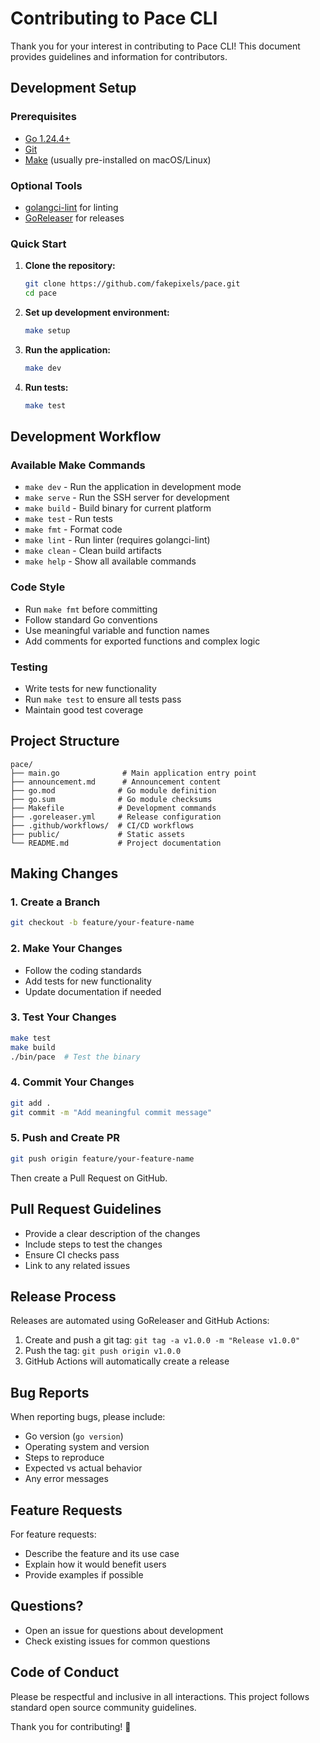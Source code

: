 # Contributing to Pace CLI

Thank you for your interest in contributing to Pace CLI! This document provides guidelines and information for contributors.

## Development Setup

### Prerequisites

- [Go 1.24.4+](https://golang.org/dl/)
- [Git](https://git-scm.com/)
- [Make](https://www.gnu.org/software/make/) (usually pre-installed on macOS/Linux)

### Optional Tools

- [golangci-lint](https://golangci-lint.run/) for linting
- [GoReleaser](https://goreleaser.com/) for releases

### Quick Start

1. **Clone the repository:**
   ```bash
   git clone https://github.com/fakepixels/pace.git
   cd pace
   ```

2. **Set up development environment:**
   ```bash
   make setup
   ```

3. **Run the application:**
   ```bash
   make dev
   ```

4. **Run tests:**
   ```bash
   make test
   ```

## Development Workflow

### Available Make Commands

- `make dev` - Run the application in development mode
- `make serve` - Run the SSH server for development
- `make build` - Build binary for current platform
- `make test` - Run tests
- `make fmt` - Format code
- `make lint` - Run linter (requires golangci-lint)
- `make clean` - Clean build artifacts
- `make help` - Show all available commands

### Code Style

- Run `make fmt` before committing
- Follow standard Go conventions
- Use meaningful variable and function names
- Add comments for exported functions and complex logic

### Testing

- Write tests for new functionality
- Run `make test` to ensure all tests pass
- Maintain good test coverage

## Project Structure

```
pace/
├── main.go              # Main application entry point
├── announcement.md      # Announcement content
├── go.mod              # Go module definition
├── go.sum              # Go module checksums
├── Makefile            # Development commands
├── .goreleaser.yml     # Release configuration
├── .github/workflows/  # CI/CD workflows
├── public/             # Static assets
└── README.md           # Project documentation
```

## Making Changes

### 1. Create a Branch

```bash
git checkout -b feature/your-feature-name
```

### 2. Make Your Changes

- Follow the coding standards
- Add tests for new functionality
- Update documentation if needed

### 3. Test Your Changes

```bash
make test
make build
./bin/pace  # Test the binary
```

### 4. Commit Your Changes

```bash
git add .
git commit -m "Add meaningful commit message"
```

### 5. Push and Create PR

```bash
git push origin feature/your-feature-name
```

Then create a Pull Request on GitHub.

## Pull Request Guidelines

- Provide a clear description of the changes
- Include steps to test the changes
- Ensure CI checks pass
- Link to any related issues

## Release Process

Releases are automated using GoReleaser and GitHub Actions:

1. Create and push a git tag: `git tag -a v1.0.0 -m "Release v1.0.0"`
2. Push the tag: `git push origin v1.0.0`
3. GitHub Actions will automatically create a release

## Bug Reports

When reporting bugs, please include:

- Go version (`go version`)
- Operating system and version
- Steps to reproduce
- Expected vs actual behavior
- Any error messages

## Feature Requests

For feature requests:

- Describe the feature and its use case
- Explain how it would benefit users
- Provide examples if possible

## Questions?

- Open an issue for questions about development
- Check existing issues for common questions

## Code of Conduct

Please be respectful and inclusive in all interactions. This project follows standard open source community guidelines.

Thank you for contributing! 🎉